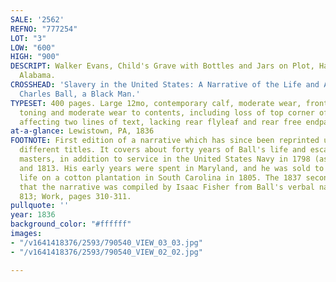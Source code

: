 ```yaml
---
SALE: '2562'
REFNO: "777254"
LOT: "3"
LOW: "600"
HIGH: "900"
DESCRIPT: Walker Evans, Child's Grave with Bottles and Jars on Plot, Hale County,
  Alabama.
CROSSHEAD: 'Slavery in the United States: A Narrative of the Life and Adventures of
  Charles Ball, a Black Man.'
TYPESET: 400 pages. Large 12mo, contemporary calf, moderate wear, front joint split;
  toning and moderate wear to contents, including loss of top corner of pages 149-150
  affecting two lines of text, lacking rear flyleaf and rear free endpaper.
at-a-glance: Lewistown, PA, 1836
FOOTNOTE: First edition of a narrative which has since been reprinted under several
  different titles. It covers about forty years of Ball's life and escapes under several
  masters, in addition to service in the United States Navy in 1798 (as a hired cook)
  and 1813. His early years were spent in Maryland, and he was sold to a yet harsher
  life on a cotton plantation in South Carolina in 1805. The 1837 second edition explains
  that the narrative was compiled by Isaac Fisher from Ball's verbal narrative. Afro-Americana
  813; Work, pages 310-311.
pullquote: ''
year: 1836
background_color: "#ffffff"
images:
- "/v1641418376/2593/790540_VIEW_03_03.jpg"
- "/v1641418376/2593/790540_VIEW_02_02.jpg"

---
```

